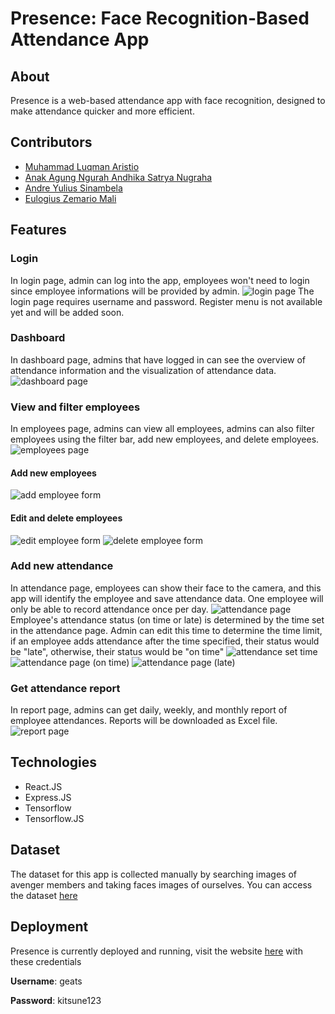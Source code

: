 # Presence: Face Recognition-Based Attendance App

## About

Presence is a web-based attendance app with face recognition, designed to make attendance quicker and more efficient.

## Contributors

* [Muhammad Luqman Aristio](https://github.com/LuqmanAristio)
* [Anak Agung Ngurah Andhika Satrya Nugraha](https://github.com/DimensionalDragon)
* [Andre Yulius Sinambela](https://github.com/ucoktebas00)
* [Eulogius Zemario Mali](https://www.linkedin.com/in/eulogius-zemario-mali-349938200/)

## Features
### Login
In login page, admin can log into the app, employees won't need to login since employee informations will be provided by admin.
![login page](https://raw.githubusercontent.com/DimensionalDragon/college-files-provider/master/stored_files/presence-login.jpg)
The login page requires username and password. Register menu is not available yet and will be added soon.
### Dashboard
In dashboard page, admins that have logged in can see the overview of attendance information and the visualization of attendance data.
![dashboard page](https://raw.githubusercontent.com/DimensionalDragon/college-files-provider/master/stored_files/presence-dashboard.jpg)
### View and filter employees
In employees page, admins can view all employees, admins can also filter employees using the filter bar, add new employees, and delete employees.
![employees page](https://raw.githubusercontent.com/DimensionalDragon/college-files-provider/master/stored_files/presence-employees.jpg)
#### Add new employees
![add employee form](https://raw.githubusercontent.com/DimensionalDragon/college-files-provider/master/stored_files/presence-employees-add.jpg)
#### Edit and delete employees
![edit employee form](https://raw.githubusercontent.com/DimensionalDragon/college-files-provider/master/stored_files/presence-employees-edit.jpg)
![delete employee form](https://raw.githubusercontent.com/DimensionalDragon/college-files-provider/master/stored_files/presence-employees-delete.jpg)
### Add new attendance
In attendance page, employees can show their face to the camera, and this app will identify the employee and save attendance data. One employee will only be able to record attendance once per day.
![attendance page](https://raw.githubusercontent.com/DimensionalDragon/college-files-provider/master/stored_files/presence-attendance.jpg)
Employee's attendance status (on time or late) is determined by the time set in the attendance page. Admin can edit this time to determine the time limit, if an employee adds attendance after the time specified, their status would be "late", otherwise, their status would be "on time"
![attendance set time](https://raw.githubusercontent.com/DimensionalDragon/college-files-provider/master/stored_files/presence-attendance-time.jpg)
![attendance page (on time)](https://raw.githubusercontent.com/DimensionalDragon/college-files-provider/master/stored_files/presence-attendance-ontime.jpg)
![attendance page (late)](https://raw.githubusercontent.com/DimensionalDragon/college-files-provider/master/stored_files/presence-attendance-late.jpg)
### Get attendance report
In report page, admins can get daily, weekly, and monthly report of employee attendances. Reports will be downloaded as Excel file.
![report page](https://raw.githubusercontent.com/DimensionalDragon/college-files-provider/master/stored_files/presence-report.jpg)

## Technologies
* React.JS
* Express.JS
* Tensorflow
* Tensorflow.JS

## Dataset
The dataset for this app is collected manually by searching images of avenger members and taking faces images of ourselves. You can access the dataset [here](https://drive.google.com/file/d/1KXZiGpPNOq3spWzjc_-vNOAvwHn5V1DQ/view?usp=share_link)

## Deployment
Presence is currently deployed and running, visit the website [here](https://presence-appfinal.netlify.app) with these credentials

**Username**: geats

**Password**: kitsune123
